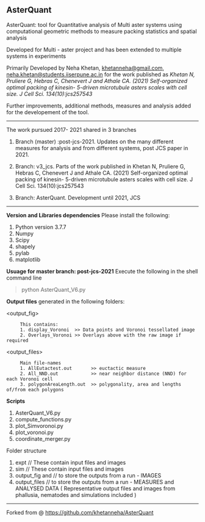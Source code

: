 AsterQuant
-----------------------------------------------------------------------------------------------------

AsterQuant: tool for Quantitative analysis of Multi aster systems using computational geometric methods to measure packing statistics and spatial analysis

Developed for Multi - aster project and has been extended to multiple systems in experiments

Primarily Developed by Neha Khetan, <khetanneha@gmail.com>, <neha.khetan@students.iiserpune.ac.in> for the work published as 
_Khetan N, Pruliere G, Hebras C, Chenevert J and Athale CA. (2021) Self-organized optimal packing of kinesin- 5-driven microtubule asters scales with cell size. J Cell Sci. 134(10):jcs257543_

Further improvements, additional methods, measures and analysis added for the developement of the tool.

-----------------------------------------------------------------------------------------------------
The work pursued 2017- 2021 shared in 3 branches 

1. Branch (master) :post-jcs-2021. Updates on the many different measures for analysis and from different systems,  post JCS paper in 2021.

2. Branch: v3_jcs. Parts of the work published in Khetan N, Pruliere G, Hebras C, Chenevert J and Athale CA. (2021) Self-organized optimal packing of kinesin- 5-driven microtubule asters scales with cell size. J Cell Sci. 134(10):jcs257543

3. Branch: AsterQuant. Development until 2021, JCS 


-----------------------------------------------------------------------------------------------------
**Version and Libraries dependencies** 
Please install the following:
1. Python version 3.7.7
2. Numpy 
3. Scipy
4. shapely 
5. pylab  
6. matplotlib

**Usuage for master branch: post-jcs-2021**
Execute the following in the shell command line
> python AsterQuant_V6.py

**Output files** generated in the following folders:

<output_fig>
         
         This contains: 
         1. display_Voronoi  >> Data points and Voronoi tessellated image
         2. Overlays_Voronoi >> Overlays above with the raw image if required

<output_files>

         Main file-names   
         1. AllEutactest.out       >> euctactic measure 
         2. All_NND.out            >> near neighbor distance (NND) for each Voronoi cell
         3. polygonAreaLength.out  >> polygonality, area and lengths of/from each polygons
      


**Scripts**
1. AsterQuant_V6.py
2. compute_functions.py
3. plot_Simvoronoi.py
4. plot_voronoi.py
5. coordinate_merger.py


Folder structure
1. expt                         // These contain input files and images
2. sim                          // These contain input files and images
3. output_fig and               // to store the outputs from a run - IMAGES
4. output_files                 // to store the outputs from a run - MEASURES and ANALYSED DATA
   ( Representative output files and images from phallusia, nematodes and simulations included )



-----------------------------------------------------------------------------------------------------
Forked from @ https://github.com/khetanneha/AsterQuant


